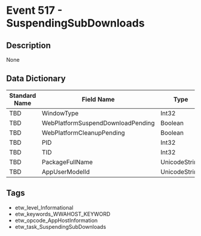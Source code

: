 # Event 517 - SuspendingSubDownloads

## Description
None

## Data Dictionary
|Standard Name|Field Name|Type|Description|Sample Value|
|---|---|---|---|---|
|TBD|WindowType|Int32|None|`None`|
|TBD|WebPlatformSuspendDownloadPending|Boolean|None|`None`|
|TBD|WebPlatformCleanupPending|Boolean|None|`None`|
|TBD|PID|Int32|None|`None`|
|TBD|TID|Int32|None|`None`|
|TBD|PackageFullName|UnicodeString|None|`None`|
|TBD|AppUserModelId|UnicodeString|None|`None`|

## Tags
* etw_level_Informational
* etw_keywords_WWAHOST_KEYWORD
* etw_opcode_AppHostInformation
* etw_task_SuspendingSubDownloads